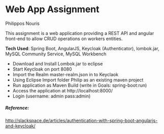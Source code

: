 # Web App Assignment


Philippos Nouris

This assignment is a web application providing a REST API and angular front-end to allow CRUD operations on workers entities.

 __Tech Used__: Spring Boot, AngularJS, Keycloak (Authenticator), lombok.jar, MySQL Community Service, MySQL Workbench

* Download and Install Lombok.jar to eclipse
* Start Keycloak on port 8080
* Import the Realm master-realm.json in to Keyclaok
* Using Eclipse Import folder Philip as an existing maven project
* Run application as Maven Build (write in Goals: spring-boot:run)
* Access the application at http://localhost:8000/
* Login (username: admin pass:admin)





##### Reference:
http://slackspace.de/articles/authentication-with-spring-boot-angularjs-and-keycloak/
